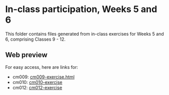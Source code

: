 # In-class participation, Weeks 5 and 6

This folder contains files generated from in-class exercises for Weeks 5 and 6, comprising Classes 9 - 12.

## Web preview

For easy access, here are links for:

- cm009: [cm009-exercise.html](https://t-wang-ecohydro.github.io/STAT545-participation/In-class/weeks5and6/cm009-exercise.html)
- cm010: [cm010-exercise](https://t-wang-ecohydro.github.io/STAT545-participation/In-class/weeks5and6/cm010-exercise.html)
- cm012: [cm012-exercise](https://t-wang-ecohydro.github.io/STAT545-participation/In-class/weeks5and6/cm012-exercise.html)
